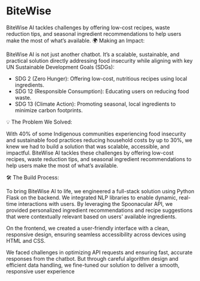# BiteWise
BiteWise AI tackles challenges by offering low-cost recipes, waste reduction tips, and seasonal ingredient recommendations to help users make the most of what’s available.
🌍 Making an Impact:

BiteWise AI is not just another chatbot. It’s a scalable, sustainable, and practical solution directly addressing food insecurity while aligning with key UN Sustainable Development Goals (SDGs):

- SDG 2 (Zero Hunger): Offering low-cost, nutritious recipes using local ingredients.
- SDG 12 (Responsible Consumption): Educating users on reducing food waste.
- SDG 13 (Climate Action): Promoting seasonal, local ingredients to minimize carbon footprints.

💡 The Problem We Solved:

With 40% of some Indigenous communities experiencing food insecurity and sustainable food practices reducing household costs by up to 30%, we knew we had to build a solution that was scalable, accessible, and impactful. BiteWise AI tackles these challenges by offering low-cost recipes, waste reduction tips, and seasonal ingredient recommendations to help users make the most of what’s available.

🛠️ The Build Process:

To bring BiteWise AI to life, we engineered a full-stack solution using Python Flask on the backend. We integrated NLP libraries to enable dynamic, real-time interactions with users. By leveraging the Spoonacular API, we provided personalized ingredient recommendations and recipe suggestions that were contextually relevant based on users' available ingredients. 

On the frontend, we created a user-friendly interface with a clean, responsive design, ensuring seamless accessibility across devices using HTML and CSS. 

We faced challenges in optimizing API requests and ensuring fast, accurate responses from the chatbot. But through careful algorithm design and efficient data handling, we fine-tuned our solution to deliver a smooth, responsive user experience
